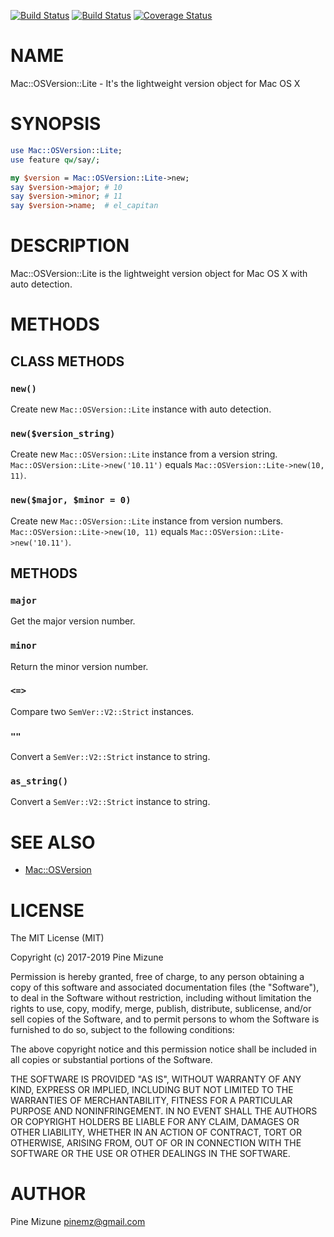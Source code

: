 [![Build Status](https://travis-ci.org/pine/p5-Mac-OSVersion-Lite.svg?branch=master)](https://travis-ci.org/pine/p5-Mac-OSVersion-Lite) [![Build Status](https://img.shields.io/appveyor/ci/pine/p5-Mac-OSVersion-Lite/master.svg?logo=appveyor)](https://ci.appveyor.com/project/pine/p5-Mac-OSVersion-Lite/branch/master) [![Coverage Status](http://codecov.io/github/pine/p5-Mac-OSVersion-Lite/coverage.svg?branch=master)](https://codecov.io/github/pine/p5-Mac-OSVersion-Lite?branch=master)
# NAME

Mac::OSVersion::Lite - It's the lightweight version object for Mac OS X

# SYNOPSIS

```perl
use Mac::OSVersion::Lite;
use feature qw/say/;

my $version = Mac::OSVersion::Lite->new;
say $version->major; # 10
say $version->minor; # 11
say $version->name;  # el_capitan
```

# DESCRIPTION

Mac::OSVersion::Lite is the lightweight version object for Mac OS X with auto detection.

# METHODS

## CLASS METHODS

### `new()`

Create new `Mac::OSVersion::Lite` instance with auto detection.

### `new($version_string)`

Create new `Mac::OSVersion::Lite` instance from a version string.
`Mac::OSVersion::Lite->new('10.11')` equals `Mac::OSVersion::Lite->new(10, 11)`.

### `new($major, $minor = 0)`

Create new `Mac::OSVersion::Lite` instance from version numbers.
`Mac::OSVersion::Lite->new(10, 11)` equals `Mac::OSVersion::Lite->new('10.11')`.

## METHODS

### `major`

Get the major version number.

### `minor`

Return the minor version number.

### `<=>`

Compare two `SemVer::V2::Strict` instances.

### `""`

Convert a `SemVer::V2::Strict` instance to string.

### `as_string()`

Convert a `SemVer::V2::Strict` instance to string.

# SEE ALSO

- [Mac::OSVersion](https://metacpan.org/pod/Mac::OSVersion)

# LICENSE

The MIT License (MIT)

Copyright (c) 2017-2019 Pine Mizune

Permission is hereby granted, free of charge, to any person obtaining a copy
of this software and associated documentation files (the "Software"), to deal
in the Software without restriction, including without limitation the rights
to use, copy, modify, merge, publish, distribute, sublicense, and/or sell
copies of the Software, and to permit persons to whom the Software is
furnished to do so, subject to the following conditions:

The above copyright notice and this permission notice shall be included in
all copies or substantial portions of the Software.

THE SOFTWARE IS PROVIDED "AS IS", WITHOUT WARRANTY OF ANY KIND, EXPRESS OR
IMPLIED, INCLUDING BUT NOT LIMITED TO THE WARRANTIES OF MERCHANTABILITY,
FITNESS FOR A PARTICULAR PURPOSE AND NONINFRINGEMENT. IN NO EVENT SHALL THE
AUTHORS OR COPYRIGHT HOLDERS BE LIABLE FOR ANY CLAIM, DAMAGES OR OTHER
LIABILITY, WHETHER IN AN ACTION OF CONTRACT, TORT OR OTHERWISE, ARISING FROM,
OUT OF OR IN CONNECTION WITH THE SOFTWARE OR THE USE OR OTHER DEALINGS IN
THE SOFTWARE.

# AUTHOR

Pine Mizune <pinemz@gmail.com>
